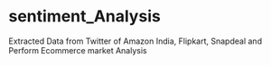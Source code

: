 # sentiment_Analysis
Extracted Data from Twitter of Amazon India, Flipkart, Snapdeal and Perform Ecommerce market Analysis
